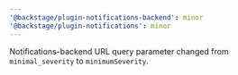 ```yaml
---
'@backstage/plugin-notifications-backend': minor
'@backstage/plugin-notifications': minor
---
```


Notifications-backend URL query parameter changed from `minimal_severity` to `minimumSeverity`.
